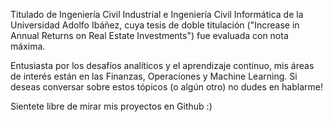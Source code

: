 Titulado de Ingeniería Civil Industrial e Ingeniería Civil Informática de la Universidad Adolfo Ibáñez, cuya tesis de doble titulación ("Increase in Annual Returns on Real Estate Investments") fue evaluada con nota máxima.

Entusiasta por los desafíos analíticos y el aprendizaje continuo, mis áreas de interés están en las Finanzas, Operaciones y Machine Learning. Si deseas conversar sobre estos tópicos (o algún otro) no dudes en hablarme!

Sientete libre de mirar mis proyectos en Github :)
